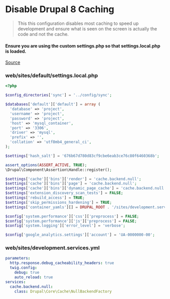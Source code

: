 # Disable Drupal 8 Caching
> This this configuration disables most caching to speed up development
> and ensure what is seen on the screen is actually the code and not the cache.

#### Ensure you are using the custom settings.php so that settings.local.php is loaded.

[Source](https://www.drupal.org/node/2598914)

### web/sites/default/settings.local.php
```php
<?php

$config_directories['sync'] = '../config/sync';

$databases['default']['default'] = array (
  'database' => 'project',
  'username' => 'project',
  'password' => 'project',
  'host' => 'mysql_container',
  'port' => '3306',
  'driver' => 'mysql',
  'prefix' => '',
  'collation' => 'utf8mb4_general_ci',
);

$settings['hash_salt'] = '676b67d780d83cf9cbe6eab3ce76c80f6460368b';

assert_options(ASSERT_ACTIVE, TRUE);
\Drupal\Component\Assertion\Handle::register();

$settings['cache']['bins']['render'] = 'cache.backend.null';
$settings['cache']['bins']['page'] = 'cache.backend.null';
$settings['cache']['bins']['dynamic_page_cache'] = 'cache.backend.null';
$settings['extension_discovery_scan_tests'] = FALSE;
$settings['rebuild_access'] = TRUE;
$settings['skip_permissions_hardening'] = TRUE;
$settings['container_yamls'][] = DRUPAL_ROOT . '/sites/development.services.yml';

$config['system.performance']['css']['preprocess'] = FALSE;
$config['system.performance']['js']['preprocess'] = FALSE;
$config['system.logging']['error_level'] = 'verbose';

$config['google_analytics.settings']['account'] = 'UA-0000000-00';

```

### web/sites/development.services.yml
```yml
parameters:
  http.response.debug_cacheability_headers: true
  twig.config:
    debug: true
    auto_reload: true
services:
  cache.backend.null:
    class: Drupal\Core\Cache\NullBackendFactory
```
